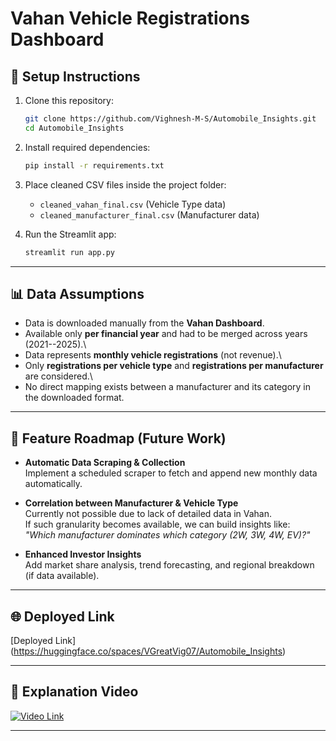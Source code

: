 # Vahan Vehicle Registrations Dashboard

## 📌 Setup Instructions

1.  Clone this repository:

    ``` bash
    git clone https://github.com/Vighnesh-M-S/Automobile_Insights.git
    cd Automobile_Insights
    ```

2.  Install required dependencies:

    ``` bash
    pip install -r requirements.txt
    ```

3.  Place cleaned CSV files inside the project folder:

    -   `cleaned_vahan_final.csv` (Vehicle Type data)
    -   `cleaned_manufacturer_final.csv` (Manufacturer data)

4.  Run the Streamlit app:

    ``` bash
    streamlit run app.py
    ```

------------------------------------------------------------------------

## 📊 Data Assumptions

-   Data is downloaded manually from the **Vahan Dashboard**.
-   Available only **per financial year** and had to be merged across
    years (2021--2025).\
-   Data represents **monthly vehicle registrations** (not revenue).\
-   Only **registrations per vehicle type** and **registrations per
    manufacturer** are considered.\
-   No direct mapping exists between a manufacturer and its category in
    the downloaded format.

------------------------------------------------------------------------

## 🚀 Feature Roadmap (Future Work)

-   **Automatic Data Scraping & Collection**\
    Implement a scheduled scraper to fetch and append new monthly data
    automatically.

-   **Correlation between Manufacturer & Vehicle Type**\
    Currently not possible due to lack of detailed data in Vahan.\
    If such granularity becomes available, we can build insights like:\
    *"Which manufacturer dominates which category (2W, 3W, 4W, EV)?"*

-   **Enhanced Investor Insights**\
    Add market share analysis, trend forecasting, and regional breakdown
    (if data available).

------------------------------------------------------------------------

## 🌐 Deployed Link

\[Deployed Link](https://huggingface.co/spaces/VGreatVig07/Automobile_Insights)

------------------------------------------------------------------------

## 🎥 Explanation Video

[![Video Link](https://github.com/user-attachments/assets/335091be-0113-4b6b-b8d1-73f93f2e2725)](https://youtu.be/VGZElfVpCNg)

------------------------------------------------------------------------

